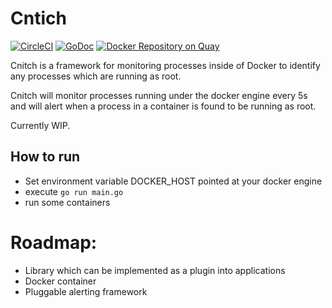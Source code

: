 # Cntich 
[![CircleCI](https://circleci.com/gh/nicholasjackson/cnitch.svg?style=svg)](https://circleci.com/gh/nicholasjackson/cnitch)
[![GoDoc](https://godoc.org/github.com/nicholasjackson/cnitch?status.svg)](https://godoc.org/github.com/nicholasjackson/cnitch)
[![Docker Repository on Quay](https://quay.io/repository/nicholasjackson/cnitch/status "Docker Repository on Quay")](https://quay.io/repository/nicholasjackson/cnitch)

Cnitch is a framework for monitoring processes inside of Docker to identify any processes which are running as root. 

Cnitch will monitor processes running under the docker engine every 5s and will alert when a process in a container is found to be running as root.


Currently WIP.

## How to run
* Set environment variable DOCKER_HOST pointed at your docker engine
* execute `go run main.go`
* run some containers

# Roadmap:
* Library which can be implemented as a plugin into applications
* Docker container
* Pluggable alerting framework
